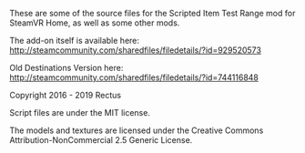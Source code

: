 These are some of the source files for the Scripted Item Test Range mod for SteamVR Home, as well as some other mods.

The add-on itself is available here:
http://steamcommunity.com/sharedfiles/filedetails/?id=929520573

Old Destinations Version here:
http://steamcommunity.com/sharedfiles/filedetails/?id=744116848

Copyright 2016 - 2019 Rectus

Script files are under the MIT license.

The models and textures are licensed under the Creative Commons Attribution-NonCommercial 2.5 Generic License.